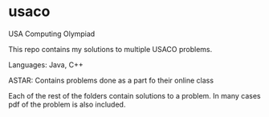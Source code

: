 # usaco
USA Computing Olympiad

This repo contains my solutions to multiple USACO problems.

Languages: Java, C++

ASTAR: Contains problems done as a part fo their online class

Each of the rest of the folders contain solutions to a problem. In many cases pdf of the problem is also included.

